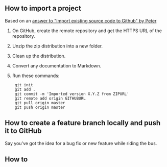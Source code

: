 ## How to import a project

Based on an [answer to "Import existing source code to Github" by Peter][1]

1. On GitHub, create the remote repository and get the HTTPS URL of the repository.
2. Unzip the zip distribution into a new folder.
3. Clean up the distribution.
4. Convert any documentation to Markdown.
5. Run these commands:

        git init
        git add .
        git commit -m 'Imported version X.Y.Z from ZIPURL'
        git remote add origin GITHUBURL
        git pull origin master
        git push origin master

## How to create a feature branch locally and push it to GitHub

Say you've got the idea for a bug fix or new feature while riding the bus.

## How to 

[1]: http://stackoverflow.com/a/8012698/2738262
